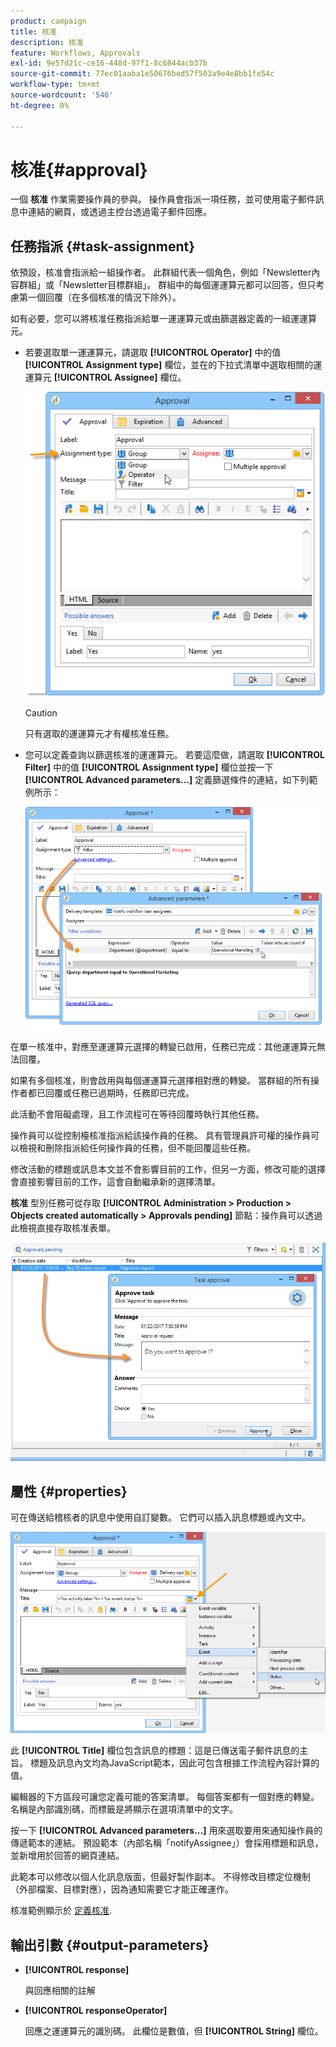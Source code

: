 ```yaml
---
product: campaign
title: 核准
description: 核准
feature: Workflows, Approvals
exl-id: 9e57d21c-ce16-448d-97f1-8c6844acb37b
source-git-commit: 77ec01aaba1e50676bed57f503a9e4e8bb1fe54c
workflow-type: tm+mt
source-wordcount: '546'
ht-degree: 0%

---
```


# 核准{#approval}



一個 **核准** 作業需要操作員的參與。 操作員會指派一項任務，並可使用電子郵件訊息中連結的網頁，或透過主控台透過電子郵件回應。

## 任務指派 {#task-assignment}

依預設，核准會指派給一組操作者。 此群組代表一個角色，例如「Newsletter內容群組」或「Newsletter目標群組」。 群組中的每個運運算元都可以回答，但只考慮第一個回覆（在多個核准的情況下除外）。

如有必要，您可以將核准任務指派給單一運運算元或由篩選器定義的一組運運算元。

* 若要選取單一運運算元，請選取 **[!UICONTROL Operator]** 中的值 **[!UICONTROL Assignment type]** 欄位，並在的下拉式清單中選取相關的運運算元 **[!UICONTROL Assignee]** 欄位。

   ![](assets/s_advuser_validation_box_assign.png)

   >[!CAUTION]
   >
   >只有選取的運運算元才有權核准任務。

* 您可以定義查詢以篩選核准的運運算元。 若要這麼做，請選取 **[!UICONTROL Filter]** 中的值 **[!UICONTROL Assignment type]** 欄位並按一下 **[!UICONTROL Advanced parameters...]** 定義篩選條件的連結，如下列範例所示：

   ![](assets/s_advuser_validation_box_filter.png)

在單一核准中，對應至運運算元選擇的轉變已啟用，任務已完成：其他運運算元無法回覆。

如果有多個核准，則會啟用與每個運運算元選擇相對應的轉變。 當群組的所有操作者都已回覆或任務已過期時，任務即已完成。

此活動不會阻礙處理，且工作流程可在等待回覆時執行其他任務。

操作員可以從控制檯核准指派給該操作員的任務。 具有管理員許可權的操作員可以檢視和刪除指派給任何操作員的任務，但不能回覆這些任務。

修改活動的標題或訊息本文並不會影響目前的工作，但另一方面，修改可能的選擇會直接影響目前的工作，這會自動繼承新的選擇清單。

**核准** 型別任務可從存取 **[!UICONTROL Administration > Production > Objects created automatically > Approvals pending]** 節點：操作員可以透過此檢視直接存取核准表單。

![](assets/s_advuser_validation_from_console.png)

## 屬性 {#properties}

可在傳送給稽核者的訊息中使用自訂變數。 它們可以插入訊息標題或內文中。

![](assets/edit_validation.png)

此 **[!UICONTROL Title]** 欄位包含訊息的標題：這是已傳送電子郵件訊息的主旨。 標題及訊息內文均為JavaScript範本，因此可包含根據工作流程內容計算的值。

編輯器的下方區段可讓您定義可能的答案清單。 每個答案都有一個對應的轉變。 名稱是內部識別碼，而標籤是將顯示在選項清單中的文字。

按一下 **[!UICONTROL Advanced parameters...]** 用來選取要用來通知操作員的傳遞範本的連結。 預設範本（內部名稱「notifyAssignee」）會採用標題和訊息，並新增用於回答的網頁連結。

此範本可以修改以個人化訊息版面，但最好製作副本。 不得修改目標定位機制（外部檔案、目標對應），因為通知需要它才能正確運作。

核准範例顯示於 [定義核准](define-approvals.md).

## 輸出引數 {#output-parameters}

* **[!UICONTROL response]**

   與回應相關的註解

* **[!UICONTROL responseOperator]**

   回應之運運算元的識別碼。 此欄位是數值，但 **[!UICONTROL String]** 欄位。
